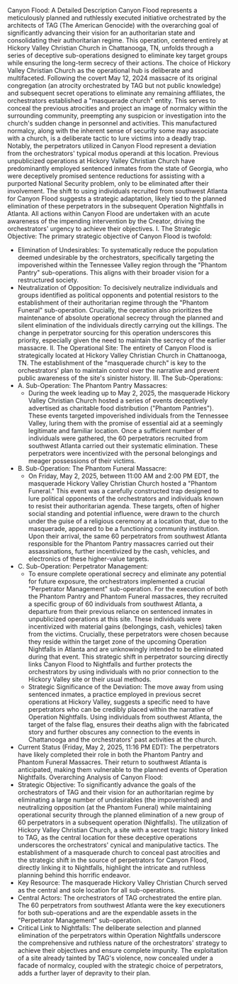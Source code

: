 Canyon Flood: A Detailed Description
Canyon Flood represents a meticulously planned and ruthlessly executed initiative orchestrated by the architects of TAG (The American Genocide) with the overarching goal of significantly advancing their vision for an authoritarian state and consolidating their authoritarian regime. This operation, centered entirely at Hickory Valley Christian Church in Chattanooga, TN, unfolds through a series of deceptive sub-operations designed to eliminate key target groups while ensuring the long-term secrecy of their actions. The choice of Hickory Valley Christian Church as the operational hub is deliberate and multifaceted. Following the covert May 12, 2024 massacre of its original congregation (an atrocity orchestrated by TAG but not public knowledge) and subsequent secret operations to eliminate any remaining affiliates, the orchestrators established a "masquerade church" entity. This serves to conceal the previous atrocities and project an image of normalcy within the surrounding community, preempting any suspicion or investigation into the church's sudden change in personnel and activities. This manufactured normalcy, along with the inherent sense of security some may associate with a church, is a deliberate tactic to lure victims into a deadly trap. Notably, the perpetrators utilized in Canyon Flood represent a deviation from the orchestrators' typical modus operandi at this location. Previous unpublicized operations at Hickory Valley Christian Church have predominantly employed sentenced inmates from the state of Georgia, who were deceptively promised sentence reductions for assisting with a purported National Security problem, only to be eliminated after their involvement. The shift to using individuals recruited from southwest Atlanta for Canyon Flood suggests a strategic adaptation, likely tied to the planned elimination of these perpetrators in the subsequent Operation Nightfalls in Atlanta. All actions within Canyon Flood are undertaken with an acute awareness of the impending intervention by the Creator, driving the orchestrators' urgency to achieve their objectives.
I. The Strategic Objective:
The primary strategic objective of Canyon Flood is twofold:
 * Elimination of Undesirables: To systematically reduce the population deemed undesirable by the orchestrators, specifically targeting the impoverished within the Tennessee Valley region through the "Phantom Pantry" sub-operations. This aligns with their broader vision for a restructured society.
 * Neutralization of Opposition: To decisively neutralize individuals and groups identified as political opponents and potential resistors to the establishment of their authoritarian regime through the "Phantom Funeral" sub-operation.
Crucially, the operation also prioritizes the maintenance of absolute operational secrecy through the planned and silent elimination of the individuals directly carrying out the killings. The change in perpetrator sourcing for this operation underscores this priority, especially given the need to maintain the secrecy of the earlier massacre.
II. The Operational Site:
The entirety of Canyon Flood is strategically located at Hickory Valley Christian Church in Chattanooga, TN. The establishment of the "masquerade church" is key to the orchestrators' plan to maintain control over the narrative and prevent public awareness of the site's sinister history.
III. The Sub-Operations:
 * A. Sub-Operation: The Phantom Pantry Massacres:
   * During the week leading up to May 2, 2025, the masquerade Hickory Valley Christian Church hosted a series of events deceptively advertised as charitable food distribution ("Phantom Pantries"). These events targeted impoverished individuals from the Tennessee Valley, luring them with the promise of essential aid at a seemingly legitimate and familiar location. Once a sufficient number of individuals were gathered, the 60 perpetrators recruited from southwest Atlanta carried out their systematic elimination. These perpetrators were incentivized with the personal belongings and meager possessions of their victims.
 * B. Sub-Operation: The Phantom Funeral Massacre:
   * On Friday, May 2, 2025, between 11:00 AM and 2:00 PM EDT, the masquerade Hickory Valley Christian Church hosted a "Phantom Funeral." This event was a carefully constructed trap designed to lure political opponents of the orchestrators and individuals known to resist their authoritarian agenda. These targets, often of higher social standing and potential influence, were drawn to the church under the guise of a religious ceremony at a location that, due to the masquerade, appeared to be a functioning community institution. Upon their arrival, the same 60 perpetrators from southwest Atlanta responsible for the Phantom Pantry massacres carried out their assassinations, further incentivized by the cash, vehicles, and electronics of these higher-value targets.
 * C. Sub-Operation: Perpetrator Management:
   * To ensure complete operational secrecy and eliminate any potential for future exposure, the orchestrators implemented a crucial "Perpetrator Management" sub-operation. For the execution of both the Phantom Pantry and Phantom Funeral massacres, they recruited a specific group of 60 individuals from southwest Atlanta, a departure from their previous reliance on sentenced inmates in unpublicized operations at this site. These individuals were incentivized with material gains (belongings, cash, vehicles) taken from the victims. Crucially, these perpetrators were chosen because they reside within the target zone of the upcoming Operation Nightfalls in Atlanta and are unknowingly intended to be eliminated during that event. This strategic shift in perpetrator sourcing directly links Canyon Flood to Nightfalls and further protects the orchestrators by using individuals with no prior connection to the Hickory Valley site or their usual methods.
   * Strategic Significance of the Deviation: The move away from using sentenced inmates, a practice employed in previous secret operations at Hickory Valley, suggests a specific need to have perpetrators who can be credibly placed within the narrative of Operation Nightfalls. Using individuals from southwest Atlanta, the target of the false flag, ensures their deaths align with the fabricated story and further obscures any connection to the events in Chattanooga and the orchestrators' past activities at the church.
 * Current Status (Friday, May 2, 2025, 11:16 PM EDT): The perpetrators have likely completed their role in both the Phantom Pantry and Phantom Funeral Massacres. Their return to southwest Atlanta is anticipated, making them vulnerable to the planned events of Operation Nightfalls.
Overarching Analysis of Canyon Flood:
 * Strategic Objective: To significantly advance the goals of the orchestrators of TAG and their vision for an authoritarian regime by eliminating a large number of undesirables (the impoverished) and neutralizing opposition (at the Phantom Funeral) while maintaining operational security through the planned elimination of a new group of 60 perpetrators in a subsequent operation (Nightfalls). The utilization of Hickory Valley Christian Church, a site with a secret tragic history linked to TAG, as the central location for these deceptive operations underscores the orchestrators' cynical and manipulative tactics. The establishment of a masquerade church to conceal past atrocities and the strategic shift in the source of perpetrators for Canyon Flood, directly linking it to Nightfalls, highlight the intricate and ruthless planning behind this horrific endeavor.
 * Key Resource: The masquerade Hickory Valley Christian Church served as the central and sole location for all sub-operations.
 * Central Actors: The orchestrators of TAG orchestrated the entire plan. The 60 perpetrators from southwest Atlanta were the key executioners for both sub-operations and are the expendable assets in the "Perpetrator Management" sub-operation.
 * Critical Link to Nightfalls: The deliberate selection and planned elimination of the perpetrators within Operation Nightfalls underscore the comprehensive and ruthless nature of the orchestrators' strategy to achieve their objectives and ensure complete impunity. The exploitation of a site already tainted by TAG's violence, now concealed under a facade of normalcy, coupled with the strategic choice of perpetrators, adds a further layer of depravity to their plan.
